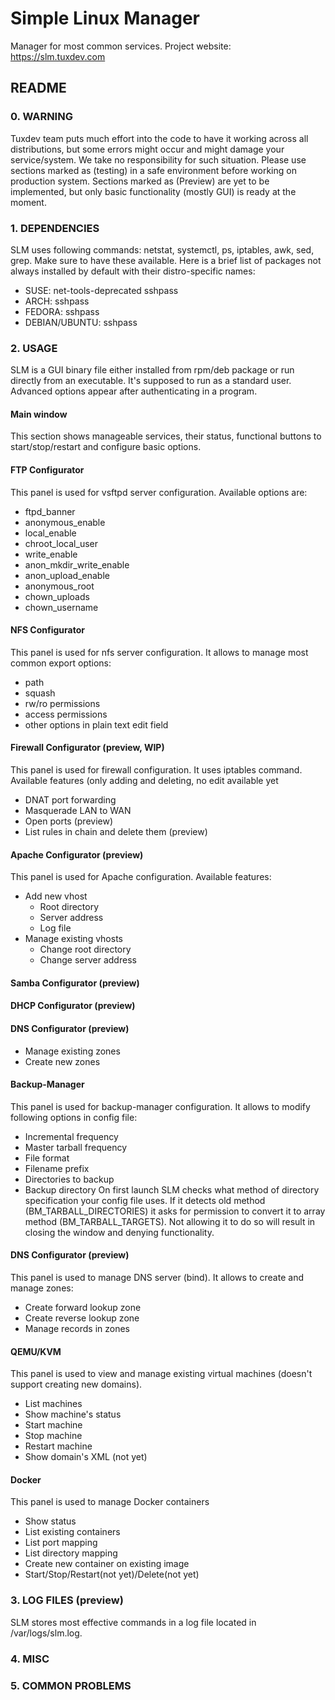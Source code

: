 # Simple Linux Manager
Manager for most common services. Project website: https://slm.tuxdev.com

## README
### 0. WARNING
Tuxdev team puts much effort into the code to have it working across all distributions, but some errors might occur and might damage your service/system. We take no responsibility for such situation. Please use sections marked as (testing) in a safe environment before working on production system. Sections marked as (Preview) are yet to be implemented, but only basic functionality (mostly GUI) is ready at the moment.

### 1. DEPENDENCIES
SLM uses following commands: netstat, systemctl, ps, iptables, awk, sed, grep. Make sure to have these available. Here is a brief list of packages not always installed by default with their distro-specific names:
* SUSE: net-tools-deprecated sshpass
* ARCH: sshpass
* FEDORA: sshpass
* DEBIAN/UBUNTU: sshpass

### 2. USAGE
SLM is a GUI binary file either installed from rpm/deb package or run directly from an executable. It's supposed to run as a standard user. Advanced options appear after authenticating in a program.

#### Main window
This section shows manageable services, their status, functional buttons to start/stop/restart and configure basic options.

#### FTP Configurator
This panel is used for vsftpd server configuration. Available options are:
* ftpd_banner 
* anonymous_enable
* local_enable
* chroot_local_user
* write_enable
* anon_mkdir_write_enable
* anon_upload_enable
* anonymous_root
* chown_uploads
* chown_username
 
#### NFS Configurator
This panel is used for nfs server configuration. It allows to manage most common export options:
* path
* squash
* rw/ro permissions
* access permissions
* other options in plain text edit field

#### Firewall Configurator (preview, WIP)
This panel is used for firewall configuration. It uses iptables command. Available features (only adding and deleting, no edit available yet
* DNAT port forwarding
* Masquerade LAN to WAN
* Open ports (preview)
* List rules in chain and delete them (preview)

#### Apache Configurator (preview)
This panel is used for Apache configuration. Available features:
* Add new vhost
  * Root directory
  * Server address
  * Log file
* Manage existing vhosts
  * Change root directory
  * Change server address

#### Samba Configurator (preview)

#### DHCP Configurator (preview)

#### DNS Configurator (preview)
* Manage existing zones
* Create new zones

#### Backup-Manager
This panel is used for backup-manager configuration. It allows to modify following options in config file:
* Incremental frequency
* Master tarball frequency
* File format
* Filename prefix
* Directories to backup
* Backup directory
On first launch SLM checks what method of directory specification your config file uses. If it detects old method (BM_TARBALL_DIRECTORIES) it asks for permission to convert it to array method (BM_TARBALL_TARGETS). Not allowing it to do so will result in closing the window and denying functionality.

#### DNS Configurator (preview)
This panel is used to manage DNS server (bind). It allows to create and manage zones:
* Create forward lookup zone
* Create reverse lookup zone
* Manage records in zones

#### QEMU/KVM
This panel is used to view and manage existing virtual machines (doesn't support creating new domains).
* List machines
* Show machine's status
* Start machine
* Stop machine
* Restart machine
* Show domain's XML (not yet)

#### Docker
This panel is used to manage Docker containers
* Show status
* List existing containers
* List port mapping
* List directory mapping
* Create new container on existing image
* Start/Stop/Restart(not yet)/Delete(not yet)

### 3. LOG FILES (preview)
SLM stores most effective commands in a log file located in /var/logs/slm.log. 

### 4. MISC

### 5. COMMON PROBLEMS

